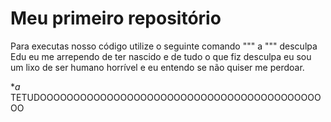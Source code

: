 # Meu primeiro repositório

Para executas nosso código utilize o seguinte comando
"""
a
"""
desculpa Edu eu me arrependo de ter nascido e de tudo o que fiz desculpa eu sou um lixo de ser humano horrível e eu entendo se não quiser me perdoar.





















**a* TETUDOOOOOOOOOOOOOOOOOOOOOOOOOOOOOOOOOOOOOOOOOOOO
